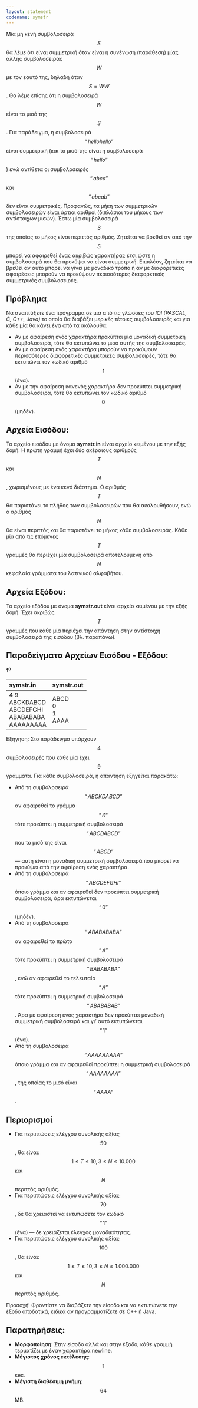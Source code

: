 ```yaml
---
layout: statement
codename: symstr
---
```


Μία μη κενή συμβολοσειρά $$S$$ θα λέμε ότι είναι συμμετρική όταν είναι η συνένωση (παράθεση) μίας άλλης συμβολοσειράς $$W$$ με τον εαυτό της, δηλαδή όταν $$S = WW$$. Θα λέμε επίσης ότι η συμβολοσειρά $$W$$ είναι το μισό της $$S$$. Για παράδειγμα, η συμβολοσειρά $$“hellohello”$$ είναι συμμετρική (και το μισό της είναι η συμβολοσειρά $$“hello”$$) ενώ αντίθετα οι συμβολοσειρές $$“abca”$$ και $$“abcab”$$ δεν είναι συμμετρικές. Προφανώς, τα μήκη των συμμετρικών συμβολοσειρών είναι άρτιοι αριθμοί (διπλάσιοι του μήκους των αντίστοιχων μισών). Έστω μία συμβολοσειρά $$S$$ της οποίας το μήκος είναι περιττός αριθμός. Ζητείται να βρεθεί αν από την $$S$$ μπορεί να αφαιρεθεί ένας ακριβώς χαρακτήρας έτσι ώστε η συμβολοσειρά που θα προκύψει να είναι συμμετρική. Επιπλέον, ζητείται να βρεθεί αν αυτό μπορεί να γίνει με μοναδικό τρόπο ή αν με διαφορετικές αφαιρέσεις μπορούν να προκύψουν περισσότερες διαφορετικές συμμετρικές συμβολοσειρές.

## Πρόβλημα

Να αναπτύξετε ένα πρόγραμμα σε μια από τις γλώσσες του *IOI (PASCAL, C, C++, Java)* το οποίο θα διαβάζει μερικές τέτοιες συμβολοσειρές και για κάθε μία θα κάνει ένα από τα ακόλουθα:
- Αν με αφαίρεση ενός χαρακτήρα προκύπτει μία μοναδική συμμετρική συμβολοσειρά, τότε θα εκτυπώνει το μισό αυτής της συμβολοσειράς.
- Αν με αφαίρεση ενός χαρακτήρα μπορούν να προκύψουν περισσότερες διαφορετικές συμμετρικές συμβολοσειρές, τότε θα εκτυπώνει τον κωδικό αριθμό $$1$$ (ένα).
- Αν με την αφαίρεση κανενός χαρακτήρα δεν προκύπτει συμμετρική συμβολοσειρά, τότε θα εκτυπώνει τον κωδικό αριθμό $$0$$ (μηδέν).

## Αρχεία Εισόδου:
Το αρχείο εισόδου με όνομα **symstr.in** είναι αρχείο κειμένου με την εξής δομή. Η πρώτη γραμμή έχει δύο ακέραιους αριθμούς $$T$$ και $$N$$, χωρισμένους με ένα κενό διάστημα. Ο αριθμός $$T$$ θα παριστάνει το πλήθος των συμβολοσειρών που θα ακολουθήσουν, ενώ ο αριθμός $$Ν$$ θα είναι περιττός και θα παριστάνει το μήκος κάθε συμβολοσειράς. Κάθε μία από τις επόμενες $$Τ$$ γραμμές θα περιέχει μία συμβολοσειρά αποτελούμενη από $$N$$ κεφαλαία γράμματα του λατινικού αλφαβήτου.

## Αρχεία Εξόδου:
Το αρχείο εξόδου με όνομα **symstr.out** είναι αρχείο κειμένου με την εξής δομή. Έχει ακριβώς $$T$$ γραμμές που κάθε μία περιέχει την απάντηση στην αντίστοιχη συμβολοσειρά της εισόδου (βλ. παραπάνω).

## Παραδείγματα Αρχείων Εισόδου - Εξόδου:

**1<sup>o</sup>**

| **symstr.in**      | **symstr.out** |
| :--- | :--- |
| 4 9 <br> ABCKDABCD <br> ABCDEFGHI <br> ABABABABA <br> AAAAAAAAA | ABCD <br> 0 <br> 1 <br> AAAA |

Εξήγηση: Στο παράδειγμα υπάρχουν $$4$$ συμβολοσειρές που κάθε μία έχει $$9$$ γράμματα. Για κάθε συμβολοσειρά, η απάντηση εξηγείται παρακάτω:
- Από τη συμβολοσειρά $$“ABCKDABCD”$$ αν αφαιρεθεί το γράμμα $$“K”$$ τότε προκύπτει η συμμετρική συμβολοσειρά $$“ABCDABCD”$$ που το μισό της είναι $$“ABCD”$$ — αυτή είναι η μοναδική συμμετρική συμβολοσειρά που μπορεί να προκύψει από την αφαίρεση ενός χαρακτήρα.
- Από τη συμβολοσειρά $$“ABCDEFGHI”$$ όποιο γράμμα και αν αφαιρεθεί δεν προκύπτει συμμετρική συμβολοσειρά, άρα εκτυπώνεται $$“0”$$ (μηδέν).
- Από τη συμβολοσειρά $$“ABABABABA”$$ αν αφαιρεθεί το πρώτο $$“A”$$ τότε προκύπτει η συμμετρική συμβολοσειρά $$“BABABABA”$$, ενώ αν αφαιρεθεί το τελευταίο $$“A”$$ τότε προκύπτει η συμμετρική συμβολοσειρά $$“ABABABAB”$$. Άρα με αφαίρεση ενός χαρακτήρα δεν προκύπτει μοναδική συμμετρική συμβολοσειρά και γι’ αυτό εκτυπώνεται $$“1”$$ (ένα).
- Από τη συμβολοσειρά $$“AAAAAAAAA”$$ όποιο γράμμα και αν αφαιρεθεί προκύπτει η συμμετρική συμβολοσειρά $$“AAAAAAAA”$$, της οποίας το μισό είναι $$“AAAA”$$.

## Περιορισμοί

- Για περιπτώσεις ελέγχου συνολικής αξίας $$50%$$, θα είναι: $$1 \leq Τ \leq 10, 3 \leq N \leq 10.000$$ και $$Ν$$ περιττός αριθμός.
- Για περιπτώσεις ελέγχου συνολικής αξίας $$70%$$, δε θα χρειαστεί να εκτυπώσετε τον κωδικό $$“1”$$ (ένα) — δε χρειάζεται έλεγχος μοναδικότητας.
- Για περιπτώσεις ελέγχου συνολικής αξίας $$100%$$, θα είναι: $$1 \leq T \leq 10, 3 \leq Ν \leq 1.000.000$$ και $$Ν$$ περιττός αριθμός.

Προσοχή! Φροντίστε να διαβάζετε την είσοδο και να εκτυπώνετε την έξοδο αποδοτικά, ειδικά αν προγραμματίζετε σε C++ ή Java.

## Παρατηρήσεις:

- **Μορφοποίηση**: Στην είσοδο αλλά και στην έξοδο, κάθε γραμμή τερματίζει με έναν χαρακτήρα newline.
- **Μέγιστος χρόνος εκτέλεσης**: $$1$$ sec.
- **Μέγιστη διαθέσιμη μνήμη**: $$64$$ MB.
